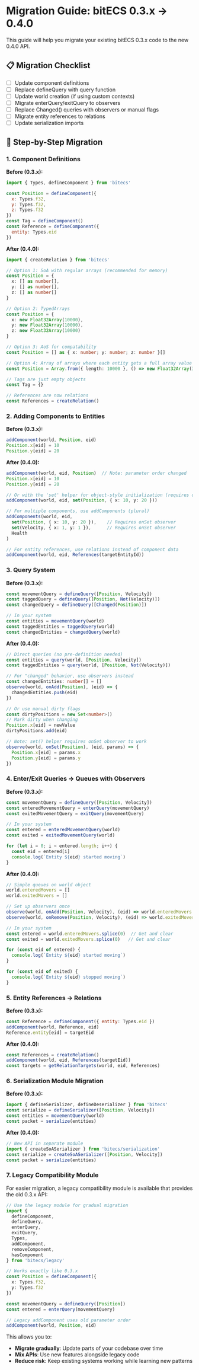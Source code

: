 # Migration Guide: bitECS 0.3.x → 0.4.0

This guide will help you migrate your existing bitECS 0.3.x code to the new 0.4.0 API.

## 📋 Migration Checklist

- [ ] Update component definitions
- [ ] Replace defineQuery with query function
- [ ] Update world creation (if using custom contexts)
- [ ] Migrate enterQuery/exitQuery to observers
- [ ] Replace Changed() queries with observers or manual flags
- [ ] Migrate entity references to relations
- [ ] Update serialization imports

## 🔧 Step-by-Step Migration

### 1. Component Definitions

**Before (0.3.x):**
```js
import { Types, defineComponent } from 'bitecs'

const Position = defineComponent({ 
  x: Types.f32, 
  y: Types.f32, 
  z: Types.f32 
})
const Tag = defineComponent()
const Reference = defineComponent({ 
  entity: Types.eid 
})
```

**After (0.4.0):**
```ts
import { createRelation } from 'bitecs'

// Option 1: SoA with regular arrays (recommended for memory)
const Position = {
  x: [] as number[],
  y: [] as number[],
  z: [] as number[]
}

// Option 2: TypedArrays
const Position = {
  x: new Float32Array(10000),
  y: new Float32Array(10000),
  z: new Float32Array(10000)
}

// Option 3: AoS for compatability
const Position = [] as { x: number; y: number; z: number }[]

// Option 4: Array of arrays where each entity gets a full array value
const Position = Array.from({ length: 10000 }, () => new Float32Array(3))

// Tags are just empty objects
const Tag = {}

// References are now relations
const References = createRelation()
```

### 2. Adding Components to Entities

**Before (0.3.x):**
```js
addComponent(world, Position, eid)
Position.x[eid] = 10
Position.y[eid] = 20
```

**After (0.4.0):**
```ts
addComponent(world, eid, Position)  // Note: parameter order changed
Position.x[eid] = 10
Position.y[eid] = 20

// Or with the 'set' helper for object-style initialization (requires onSet observer)
addComponent(world, eid, set(Position, { x: 10, y: 20 }))

// For multiple components, use addComponents (plural)
addComponents(world, eid, 
  set(Position, { x: 10, y: 20 }),    // Requires onSet observer
  set(Velocity, { x: 1, y: 1 }),      // Requires onSet observer  
  Health
)

// For entity references, use relations instead of component data
addComponent(world, eid, References(targetEntityId))
```

### 3. Query System

**Before (0.3.x):**
```js
const movementQuery = defineQuery([Position, Velocity])
const taggedQuery = defineQuery([Position, Not(Velocity)])
const changedQuery = defineQuery([Changed(Position)])

// In your system
const entities = movementQuery(world)
const taggedEntities = taggedQuery(world)
const changedEntities = changedQuery(world)
```

**After (0.4.0):**
```ts
// Direct queries (no pre-definition needed)
const entities = query(world, [Position, Velocity])
const taggedEntities = query(world, [Position, Not(Velocity)])

// For "changed" behavior, use observers instead
const changedEntities: number[] = []
observe(world, onAdd(Position), (eid) => {
  changedEntities.push(eid)
})

// Or use manual dirty flags
const dirtyPositions = new Set<number>()
// Mark dirty when changing
Position.x[eid] = newValue
dirtyPositions.add(eid)

// Note: set() helper requires onSet observer to work
observe(world, onSet(Position), (eid, params) => {
  Position.x[eid] = params.x
  Position.y[eid] = params.y
})
```

### 4. Enter/Exit Queries → Queues with Observers

**Before (0.3.x):**
```js
const movementQuery = defineQuery([Position, Velocity])
const enteredMovementQuery = enterQuery(movementQuery)
const exitedMovementQuery = exitQuery(movementQuery)

// In your system
const entered = enteredMovementQuery(world)
const exited = exitedMovementQuery(world)

for (let i = 0; i < entered.length; i++) {
  const eid = entered[i]
  console.log(`Entity ${eid} started moving`)
}
```

**After (0.4.0):**
```ts
// Simple queues on world object
world.enteredMovers = []
world.exitedMovers = []

// Set up observers once
observe(world, onAdd(Position, Velocity), (eid) => world.enteredMovers.push(eid))
observe(world, onRemove(Position, Velocity), (eid) => world.exitedMovers.push(eid))

// In your system
const entered = world.enteredMovers.splice(0)  // Get and clear
const exited = world.exitedMovers.splice(0)   // Get and clear

for (const eid of entered) {
  console.log(`Entity ${eid} started moving`)
}

for (const eid of exited) {
  console.log(`Entity ${eid} stopped moving`)
}
```

### 5. Entity References → Relations

**Before (0.3.x):**
```js
const Reference = defineComponent({ entity: Types.eid })
addComponent(world, Reference, eid)
Reference.entity[eid] = targetEid
```

**After (0.4.0):**
```ts
const References = createRelation()
addComponent(world, eid, References(targetEid))
const targets = getRelationTargets(world, eid, References)
```

### 6. Serialization Module Migration

**Before (0.3.x):**
```js
import { defineSerializer, defineDeserializer } from 'bitecs'
const serialize = defineSerializer([Position, Velocity])
const entities = movementQuery(world)
const packet = serialize(entities)
```

**After (0.4.0):**
```ts
// New API in separate module
import { createSoASerializer } from 'bitecs/serialization'
const serialize = createSoASerializer([Position, Velocity])
const packet = serialize(entities)
```

### 7. Legacy Compatibility Module

For easier migration, a legacy compatibility module is available that provides the old 0.3.x API:

```ts
// Use the legacy module for gradual migration
import { 
  defineComponent, 
  defineQuery, 
  enterQuery, 
  exitQuery,
  Types,
  addComponent,
  removeComponent,
  hasComponent
} from 'bitecs/legacy'

// Works exactly like 0.3.x
const Position = defineComponent({ 
  x: Types.f32, 
  y: Types.f32 
})

const movementQuery = defineQuery([Position])
const entered = enterQuery(movementQuery)

// Legacy addComponent uses old parameter order
addComponent(world, Position, eid)
```

This allows you to:
- **Migrate gradually**: Update parts of your codebase over time
- **Mix APIs**: Use new features alongside legacy code
- **Reduce risk**: Keep existing systems working while learning new patterns
